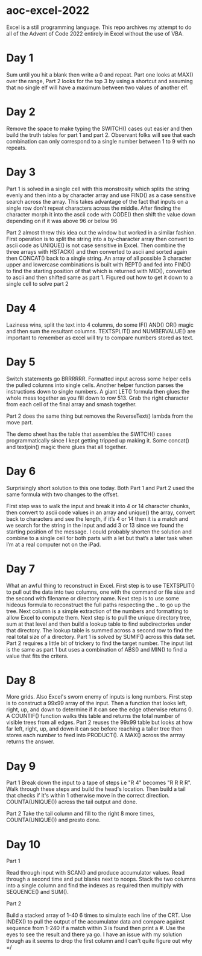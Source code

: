 # aoc-excel-2022
Excel is a still programming language. This repo archives my attempt to do all of the Advent of Code 2022 entirely in Excel without the use of VBA.

# Day 1
Sum until you hit a blank then write a 0 and repeat. Part one looks at MAX() over the range, Part 2 looks for the top 3 by using a shortcut and assuming that no single elf will have a maximum between two values of another elf. 

# Day 2
Remove the space to make typing the SWITCH() cases out easier and then build the truth tables for part 1 and part 2. Observant folks will see that each combination can only correspond to a single number between 1 to 9 with no repeats.

# Day 3

Part 1 is solved in a single cell with this monstrosity which splits the string evenly and then into a by character array and use FIND() as a case sensitive search across the array. This takes advantage of the fact that inputs on a single row don't repeat characters across the middle. After finding the character morph it into the ascii code with CODE() then shift the value down depending on if it was above 96 or below 96

Part 2 almost threw this idea out the window but worked in a similar fashion. First operation is to split the string into a by-character array then convert to ascii code as UNIQUE() is not case sensitive in Excel. Then combine the three arrays with HSTACK() and then converted to ascii and sorted again then CONCAT() back to a single string. An array of all possible 3 character upper and lowercase combinations is built with REPT() and fed into FIND() to find the starting position of that which is returned with MID(), converted to ascii and then shifted same as part 1. Figured out how to get it down to a single cell to solve part 2

# Day 4

Laziness wins, split the text into 4 columns, do some IF() AND() OR() magic and then sum the resultant columns. TEXTSPLIT() and NUMBERVALUE() are important to remember as excel will try to compare numbers stored as text.

# Day 5

Switch statements go BRRRRRR. Formatted input across some helper cells the pulled columns into single cells. Another helper function parses the instructions down to single numbers. A giant LET() formula then glues the whole mess together as you fill down to row 513. Grab the right character from each cell of the final array and smash together.

Part 2 does the same thing but removes the ReverseText() lambda from the move part.

The demo sheet has the table that assembles the SWITCH() cases programmatically since I kept getting tripped up making it. Some concat() and textjoin() magic there glues that all together.

# Day 6

Surprisingly short solution to this one today. Both Part 1 and Part 2 used the same formula with two changes to the offset.

First step was to walk the input and break it into 4 or 14 character chunks, then convert to ascii code values in an array and unique() the array, convert back to characters and see the length, if it’s 4 or 14 then it is a match and we search for the string in the input and add 3 or 13 since we found the starting position of the message. I could probably shorten the solution and combine to a single cell for both parts with a let but that’s a later task when I’m at a real computer not on the iPad.

# Day 7

What an awful thing to reconstruct in Excel. First step is to use TEXTSPLIT() to pull out the data into two columns, one with the command or file size and the second with filename or directory name. Next step is to use some hideous formula to reconstruct the full paths respecting the .. to go up the tree. Next column is a simple extraction of the numbers and formatting to allow Excel to compute them. Next step is to pull the unique directory tree, sum at that level and then build a lookup table to find subdirectories under that directory. The lookup table is summed across a second row to find the real total size of a directory. Part 1 is solved by SUMIF() across this data set. Part 2 requires a little bit of trickery to find the target number. The input list is the same as part 1 but uses a combination of ABS() and MIN() to find a value that fits the critera.

# Day 8

More grids. Also Excel's sworn enemy of inputs is long numbers. First step is to construct a 99x99 array of the input. Then a function that looks left, right, up, and down to determine if it can see the edge otherwise returns 0. A COUNTIF() function walks this table and returns the total number of visible trees from all edges. Part 2 reuses the 99x99 table but looks at how far left, right, up, and down it can see before reaching a taller tree then stores each number to feed into PRODUCT(). A MAX() across the arrray returns the answer.

# Day 9

Part 1 Break down the input to a tape of steps i.e "R 4" becomes "R R R R". Walk through these steps and build the head's location. Then build a tail that checks if it's within 1 otherwise move in the correct direction. COUNTA(UNIQUE()) across the tail output and done.

Part 2 Take the tail column and fill to the right 8 more times, COUNTA(UNIQUE()) and presto done.

# Day 10

Part 1

Read through input with SCAN() and produce accumulator values. Read through a second time and put blanks next to noops. Stack the two columns into a single column and find the indexes as required then multiply with SEQUENCE() and SUM().

Part 2

Build a stacked array of 1-40 6 times to simulate each line of the CRT. Use INDEX() to pull the output of the accumulator data and compare against sequence from 1-240 if a match within 3 is found then print a #. Use the eyes to see the result and there ya go. I have an issue with my solution though as it seems to drop the first column and I can't quite figure out why =/
